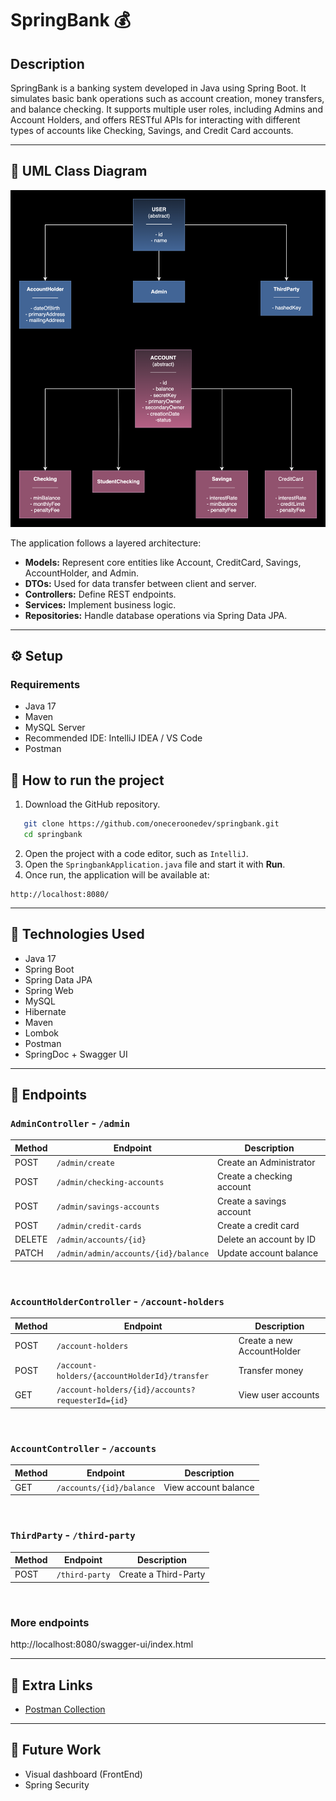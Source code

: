 # SpringBank 💰

## Description

SpringBank is a banking system developed in Java using Spring Boot. It simulates basic bank operations such as account creation, money transfers, and balance checking. It supports multiple user roles, including Admins and Account Holders, and offers RESTful APIs for interacting with different types of accounts like Checking, Savings, and Credit Card accounts.

---

## 🧩 UML Class Diagram

![Class Diagram](src/main/resources/uml-class-diagram.png)

The application follows a layered architecture:

- **Models:** Represent core entities like Account, CreditCard, Savings, AccountHolder, and Admin.
- **DTOs:** Used for data transfer between client and server.
- **Controllers:** Define REST endpoints.
- **Services:** Implement business logic.
- **Repositories:** Handle database operations via Spring Data JPA.

---

## ⚙️ Setup

### Requirements

- Java 17
- Maven
- MySQL Server
- Recommended IDE: IntelliJ IDEA / VS Code
- Postman


## 🚀 How to run the project

1. Download the GitHub repository.

```bash
   git clone https://github.com/oneceroonedev/springbank.git
   cd springbank
```
2. Open the project with a code editor, such as `IntelliJ`.
3. Open the `SpringbankApplication.java` file and start it with **Run**. 
4. Once run, the application will be available at:

```
http://localhost:8080/
```

---

## 🧪 Technologies Used

- Java 17
- Spring Boot
- Spring Data JPA
- Spring Web
- MySQL
- Hibernate
- Maven
- Lombok
- Postman
- SpringDoc + Swagger UI

---

## 📡  Endpoints

### `AdminController` - `/admin`

| Method | Endpoint                             | Description               |
|--------|--------------------------------------|---------------------------|
| POST   | `/admin/create`                      | Create an Administrator   |
| POST   | `/admin/checking-accounts`           | Create a checking account |
| POST   | `/admin/savings-accounts`            | Create a savings account  |
| POST   | `/admin/credit-cards`                | Create a credit card      |
| DELETE | `/admin/accounts/{id}`               | Delete an account by ID   |
| PATCH  | `/admin/admin/accounts/{id}/balance` | Update account balance    |

<br>

### `AccountHolderController` - `/account-holders`

| Method | Endpoint                                          | Description                |
|--------|---------------------------------------------------|----------------------------|
| POST   | `/account-holders`                                | Create a new AccountHolder |
| POST   | `/account-holders/{accountHolderId}/transfer`     | Transfer money             |
| GET    | `/account-holders/{id}/accounts?requesterId={id}` | View user accounts         |

<br>

### `AccountController` - `/accounts`

| Method | Endpoint                 | Description               |
|--------|--------------------------|---------------------------|
| GET    | `/accounts/{id}/balance` | View account balance      |

<br>

### `ThirdParty` - `/third-party`

| Method | Endpoint       | Description          |
|--------|----------------|----------------------|
| POST   | `/third-party` | Create a Third-Party |

<br>

### More endpoints
http://localhost:8080/swagger-ui/index.html

---

## 🔗 Extra Links

- [Postman Collection](https://oneceroonedev-6508060.postman.co/workspace/oneceroonedev's-Workspace~0cfb17d2-ec11-4ea9-8420-a960ba8e9eee/collection/47178195-4c37eb41-f3fa-46ce-8f18-dc3d657f6aad?action=share&source=copy-link&creator=47178195)

---

## 🚀 Future Work

- Visual dashboard (FrontEnd)
- Spring Security